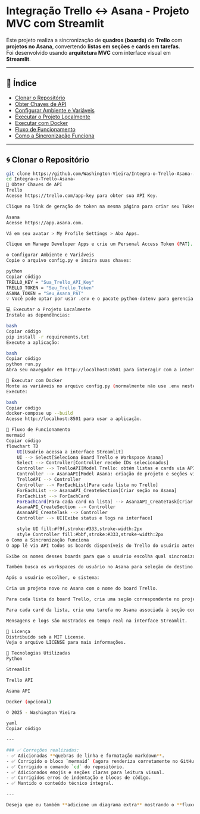 # Integração Trello ↔ Asana - Projeto MVC com Streamlit

Este projeto realiza a sincronização de **quadros (boards)** do **Trello** com **projetos no Asana**, convertendo **listas em seções** e **cards em tarefas**.  
Foi desenvolvido usando **arquitetura MVC** com interface visual em **Streamlit**.

---

## 🧭 Índice
- [Clonar o Repositório](#clonar-o-repositório)
- [Obter Chaves de API](#obter-chaves-de-api)
- [Configurar Ambiente e Variáveis](#configurar-ambiente-e-variáveis)
- [Executar o Projeto Localmente](#executar-o-projeto-localmente)
- [Executar com Docker](#executar-com-docker)
- [Fluxo de Funcionamento](#fluxo-de-funcionamento)
- [Como a Sincronização Funciona](#como-a-sincronização-funciona)

---

## 🌀 Clonar o Repositório

```bash
git clone https://github.com/Washington-Vieira/Integra-o-Trello-Asana-.git
cd Integra-o-Trello-Asana-
🔑 Obter Chaves de API
Trello
Acesse https://trello.com/app-key para obter sua API Key.

Clique no link de geração de token na mesma página para criar seu Token com permissão de leitura e escrita.

Asana
Acesse https://app.asana.com.

Vá em seu avatar > My Profile Settings > Aba Apps.

Clique em Manage Developer Apps e crie um Personal Access Token (PAT).

⚙️ Configurar Ambiente e Variáveis
Copie o arquivo config.py e insira suas chaves:

python
Copiar código
TRELLO_KEY = "Sua_Trello_API_Key"
TRELLO_TOKEN = "Seu_Trello_Token"
ASANA_TOKEN = "Seu_Asana_PAT"
💡 Você pode optar por usar .env e o pacote python-dotenv para gerenciar variáveis de ambiente (opcional).

💻 Executar o Projeto Localmente
Instale as dependências:

bash
Copiar código
pip install -r requirements.txt
Execute a aplicação:

bash
Copiar código
python run.py
Abra seu navegador em http://localhost:8501 para interagir com a interface.

🐳 Executar com Docker
Monte as variáveis no arquivo config.py (normalmente não use .env neste exemplo).
Execute:

bash
Copiar código
docker-compose up --build
Acesse http://localhost:8501 para usar a aplicação.

🔁 Fluxo de Funcionamento
mermaid
Copiar código
flowchart TD
    UI[Usuário acessa a interface Streamlit]
    UI --> Select[Seleciona Board Trello e Workspace Asana]
    Select --> Controller[Controller recebe IDs selecionados]
    Controller --> TrelloAPI[Model Trello: obtém listas e cards via API]
    Controller --> AsanaAPI[Model Asana: criação de projeto e seções via API]
    TrelloAPI --> Controller
    Controller --> ForEachList[Para cada lista no Trello]
    ForEachList --> AsanaAPI_CreateSection[Criar seção no Asana]
    ForEachList --> ForEachCard
    ForEachCard[Para cada card na lista] --> AsanaAPI_CreateTask[Criar tarefa no Asana]
    AsanaAPI_CreateSection --> Controller
    AsanaAPI_CreateTask --> Controller
    Controller --> UI[Exibe status e logs na interface]

    style UI fill:#f9f,stroke:#333,stroke-width:2px
    style Controller fill:#bbf,stroke:#333,stroke-width:2px
⚙️ Como a Sincronização Funciona
O app lê via API todos os boards disponíveis do Trello do usuário autenticado.

Exibe os nomes desses boards para que o usuário escolha qual sincronizar.

Também busca os workspaces do usuário no Asana para seleção do destino.

Após o usuário escolher, o sistema:

Cria um projeto novo no Asana com o nome do board Trello.

Para cada lista do board Trello, cria uma seção correspondente no projeto Asana.

Para cada card da lista, cria uma tarefa no Asana associada à seção correspondente.

Mensagens e logs são mostrados em tempo real na interface Streamlit.

📄 Licença
Distribuído sob a MIT License.
Veja o arquivo LICENSE para mais informações.

🧠 Tecnologias Utilizadas
Python

Streamlit

Trello API

Asana API

Docker (opcional)

© 2025 - Washington Vieira

yaml
Copiar código

---

### ✅ Correções realizadas:
- ✅ Adicionadas **quebras de linha e formatação markdown**.
- ✅ Corrigido o bloco `mermaid` (agora renderiza corretamente no GitHub).
- ✅ Corrigido o comando `cd` do repositório.
- ✅ Adicionados emojis e seções claras para leitura visual.
- ✅ Corrigidos erros de indentação e blocos de código.
- ✅ Mantido o conteúdo técnico integral.

---

Deseja que eu também **adicione um diagrama extra** mostrando o **fluxo MVC (Model–View–Controller)** com
